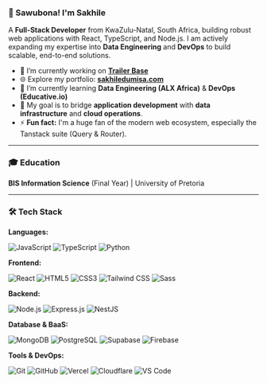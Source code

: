### 👋 Sawubona! I'm Sakhile

A **Full-Stack Developer** from KwaZulu-Natal, South Africa, building robust web applications with React, TypeScript, and Node.js. I am actively expanding my expertise into **Data Engineering** and **DevOps** to build scalable, end-to-end solutions.

-   🔭 I’m currently working on **[Trailer Base](https://trailerbase.tech)**
-   🌐 Explore my portfolio: **[sakhiledumisa.com](https://www.sakhiledumisa.com/)**
-   🌱 I’m currently learning **Data Engineering (ALX Africa)** & **DevOps (Educative.io)**
-   🎯 My goal is to bridge **application development** with **data infrastructure** and **cloud operations**.
-   ⚡ **Fun fact:** I'm a huge fan of the modern web ecosystem, especially the Tanstack suite (Query & Router).

---

### 🎓 Education
**BIS Information Science** (Final Year) | University of Pretoria

---

### 🛠️ Tech Stack

**Languages:**  

![JavaScript](https://skillicons.dev/icons?i=js) ![TypeScript](https://skillicons.dev/icons?i=ts) ![Python](https://skillicons.dev/icons?i=py)

**Frontend:**  

![React](https://skillicons.dev/icons?i=react) ![HTML5](https://skillicons.dev/icons?i=html) ![CSS3](https://skillicons.dev/icons?i=css) ![Tailwind CSS](https://skillicons.dev/icons?i=tailwind) ![Sass](https://skillicons.dev/icons?i=sass)

**Backend:**  

![Node.js](https://skillicons.dev/icons?i=nodejs) ![Express.js](https://skillicons.dev/icons?i=express) ![NestJS](https://skillicons.dev/icons?i=nestjs)

**Database & BaaS:**  

![MongoDB](https://skillicons.dev/icons?i=mongodb) ![PostgreSQL](https://skillicons.dev/icons?i=postgresql) ![Supabase](https://skillicons.dev/icons?i=supabase) ![Firebase](https://skillicons.dev/icons?i=firebase)

**Tools & DevOps:** 

![Git](https://skillicons.dev/icons?i=git) ![GitHub](https://skillicons.dev/icons?i=github) ![Vercel](https://skillicons.dev/icons?i=vercel) ![Cloudflare](https://skillicons.dev/icons?i=cloudflare) ![VS Code](https://skillicons.dev/icons?i=vscode)
